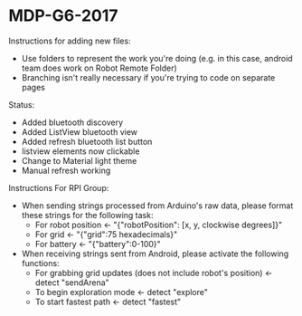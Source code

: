 # MDP-G6-2017

Instructions for adding new files:
- Use folders to represent the work you're doing (e.g. in this case, android team does work on Robot Remote Folder)
- Branching isn't really necessary if you're trying to code on separate pages

Status:
- Added bluetooth discovery
- Added ListView bluetooth view
- Added refresh bluetooth list button
- listview elements now clickable
- Change to Material light theme
- Manual refresh working

Instructions For RPI Group:
- When sending strings processed from Arduino's raw data, please format these strings for the following task:
	- For robot position <- "{"robotPosition": [x, y, clockwise degrees]}"
	- For grid <- "{"grid":75 hexadecimals}"
	- For battery <- "{"battery":0-100}"
- When receiving strings sent from Android, please activate the following functions:
	- For grabbing grid updates (does not include robot's position) <- detect "sendArena"
	- To begin exploration mode <- detect "explore"
	- To start fastest path <- detect "fastest"
